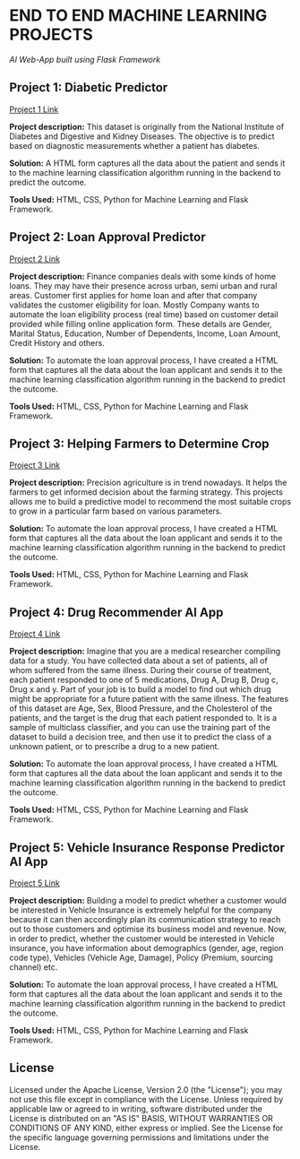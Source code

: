 # END TO END MACHINE LEARNING PROJECTS
*AI Web-App built using Flask Framework*

## Project 1: Diabetic Predictor
[Project 1 Link](https://github.com/drdataSpp/ML-App1-Diabetes-Predictor)

**Project description:** This dataset is originally from the National Institute of Diabetes and Digestive and Kidney Diseases. The objective is to predict based on diagnostic measurements whether a patient has diabetes.

**Solution:** A HTML form captures all the data about the patient and sends it to the machine learning classification algorithm running in the backend to predict the outcome.

**Tools Used:** HTML, CSS, Python for Machine Learning and Flask Framework.

## Project 2: Loan Approval Predictor
[Project 2 Link](https://github.com/drdataSpp/ML-App2-Loan-Approval-Predictor)

**Project description:** Finance companies deals with some kinds of home loans. They may have their presence across urban, semi urban and rural areas. Customer first applies for home loan and after that company validates the customer eligibility for loan. Mostly Company wants to automate the loan eligibility process (real time) based on customer detail provided while filling online application form. These details are Gender, Marital Status, Education, Number of Dependents, Income, Loan Amount, Credit History and others.

**Solution:** To automate the loan approval process, I have created a HTML form that captures all the data about the loan applicant and sends it to the machine learning classification algorithm running in the backend to predict the outcome.

**Tools Used:** HTML, CSS, Python for Machine Learning and Flask Framework.

## Project 3: Helping Farmers to Determine Crop
[Project 3 Link](https://github.com/drdataSpp/ML-App3-Crop-Determining-AI-App)

**Project description:** Precision agriculture is in trend nowadays. It helps the farmers to get informed decision about the farming strategy. This projects allows me to build a predictive model to recommend the most suitable crops to grow in a particular farm based on various parameters.

**Solution:** To automate the loan approval process, I have created a HTML form that captures all the data about the loan applicant and sends it to the machine learning classification algorithm running in the backend to predict the outcome.

**Tools Used:** HTML, CSS, Python for Machine Learning and Flask Framework.

## Project 4: Drug Recommender AI App
[Project 4 Link](https://github.com/drdataSpp/ML-App4-Drug-Recommender-AI-App)

**Project description:** Imagine that you are a medical researcher compiling data for a study. You have collected data about a set of patients, all of whom suffered from the same illness. During their course of treatment, each patient responded to one of 5 medications, Drug A, Drug B, Drug c, Drug x and y. Part of your job is to build a model to find out which drug might be appropriate for a future patient with the same illness. The features of this dataset are Age, Sex, Blood Pressure, and the Cholesterol of the patients, and the target is the drug that each patient responded to. It is a sample of multiclass classifier, and you can use the training part of the dataset to build a decision tree, and then use it to predict the class of a unknown patient, or to prescribe a drug to a new patient.

**Solution:** To automate the loan approval process, I have created a HTML form that captures all the data about the loan applicant and sends it to the machine learning classification algorithm running in the backend to predict the outcome.

**Tools Used:** HTML, CSS, Python for Machine Learning and Flask Framework.

## Project 5: Vehicle Insurance Response Predictor AI App
[Project 5 Link](https://github.com/drdataSpp/ML-App5-Insurance-Response-Predictor-AI-App)

**Project description:** Building a model to predict whether a customer would be interested in Vehicle Insurance is extremely helpful for the company because it can then accordingly plan its communication strategy to reach out to those customers and optimise its business model and revenue. Now, in order to predict, whether the customer would be interested in Vehicle insurance, you have information about demographics (gender, age, region code type), Vehicles (Vehicle Age, Damage), Policy (Premium, sourcing channel) etc.

**Solution:** To automate the loan approval process, I have created a HTML form that captures all the data about the loan applicant and sends it to the machine learning classification algorithm running in the backend to predict the outcome.

**Tools Used:** HTML, CSS, Python for Machine Learning and Flask Framework.


## License
Licensed under the Apache License, Version 2.0 (the "License"); you may not use this file except in compliance with the License. Unless required by applicable law or agreed to in writing, software distributed under the License is distributed on an "AS IS" BASIS, WITHOUT WARRANTIES OR CONDITIONS OF ANY KIND, either express or implied. See the License for the specific language governing permissions and limitations under the License.

